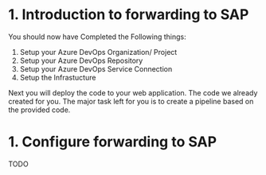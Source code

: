 # 1. Introduction to forwarding to SAP

You should now have Completed the Following things:
1. Setup your Azure DevOps Organization/ Project
2. Setup your Azure DevOps Repository
3. Setup your Azure DevOps Service Connection
4. Setup the Infrastucture

Next you will deploy the code to your web application. The code we already created for you. The major task left for you is to create a pipeline based on the provided code.

# 1. Configure forwarding to SAP

TODO